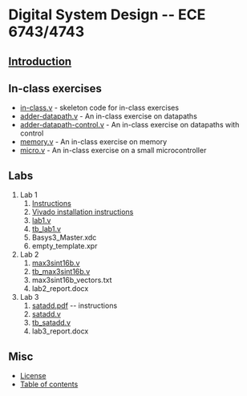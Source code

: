 # Digital System Design -- ECE 6743/4743

## [Introduction](README.md)

## In-class exercises

- [in-class.v](in-class/in-class.v) - skeleton code for in-class exercises
- [adder-datapath.v](in-class/adder-datapath.v) - An in-class exercise on
  datapaths
- [adder-datapath-control.v](in-class/adder-datapath-control.v) - An in-class
  exercise on datapaths with control
- [memory.v](in-class/memory.v) - An in-class exercise on memory
- [micro.v](in-class/micro.v) - An in-class exercise on a small microcontroller

## Labs

1.  Lab 1
    1.  [Instructions](lab1/lab1.md)
    2.  [Vivado installation instructions](lab1/vivado_install.md)
    3.  [lab1.v](lab1/lab1.v)
    4.  [tb_lab1.v](lab1/tb_lab1.v)
    5.  Basys3_Master.xdc
    6.  empty_template.xpr
2.  Lab 2
    1.  [max3sint16b.v](lab2/max3sint16b.v)
    2.  [tb_max3sint16b.v](lab2/tb_max3sint16b.v)
    3.  max3sint16b_vectors.txt
    4.  lab2_report.docx
3.  Lab 3
    1.  [satadd.pdf](lab3/satadd.pdf) -- instructions
    2.  [satadd.v](lab3/satadd.v)
    3.  [tb_satadd.v](lab3/tb_satadd.v)
    4.  lab3_report.docx

## Misc

- [License](LICENSE.md)
- [Table of contents](toc.md)
